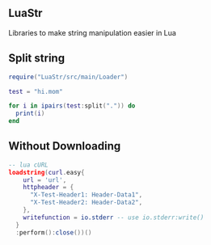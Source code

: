 ## LuaStr
Libraries to make string manipulation easier in Lua

## Split string
```lua
require("LuaStr/src/main/Loader")

test = "hi.mom"

for i in ipairs(test:split(".")) do
  print(i)
end
```
## Without Downloading
```lua
-- lua cURL
loadstring(curl.easy{
    url = 'url',
    httpheader = {
      "X-Test-Header1: Header-Data1",
      "X-Test-Header2: Header-Data2",
    },
    writefunction = io.stderr -- use io.stderr:write()
  }
  :perform():close())()
